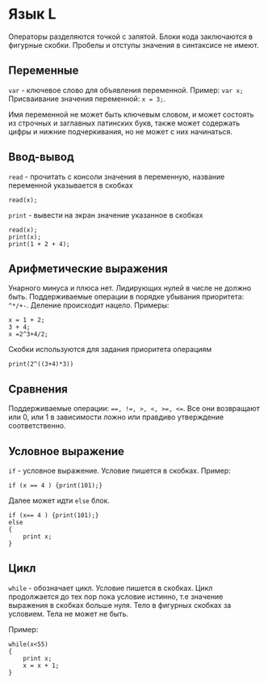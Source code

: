 # Язык L
Операторы разделяются точкой с запятой. Блоки кода заключаются в
фигурные скобки. Пробелы и отступы значения в синтаксисе не имеют.
## Переменные
`var` - ключевое слово для объявления переменной. Пример: `var x;`
Присваивание значения переменной: `x = 3;`.

Имя переменной не может быть ключевым словом, и может состоять из строчных и
заглавных латинских букв, также может содержать цифры и нижние подчеркивания,
но не может с них начинаться.

## Ввод-вывод
`read` - прочитать с консоли значения в переменную, название переменной
указывается в скобках
```
read(x);
```

`print` - вывести на экран значение указанное в скобках
```
read(x);
print(x);
print(1 + 2 + 4);
```
## Арифметические выражения
Унарного минуса и плюса нет. Лидирующих нулей в числе не должно быть.
Поддерживаемые операции в порядке убывания приоритета: `^*/+-`.
Деление происходит нацело.
Примеры:
```
x = 1 + 2;
3 + 4;
x =2^3+4/2;
```
Скобки используются для задания приоритета операциям
```
print(2^((3+4)*3))
```
## Сравнения
Поддерживаемые операции: `==, !=, >, <, >=, <=`. Все они возвращают или 0, или 1
в зависимости ложно или правдиво утверждение соответственно.
## Условное выражение
`if` - условное выражение. Условие пишется в скобках.
Пример:
```
if (x == 4 ) {print(101);}
```
Далее может идти `else` блок.
```
if (x== 4 ) {print(101);}
else
{
    print x;
}
```
## Цикл
`while` - обозначает цикл. Условие пишется в скобках.
Цикл продолжается до тех пор пока условие истинно, т.е значение выражения в скобках больше нуля.
Тело в фигурных скобках за условием.
Тела не может не быть.

Пример:
```
while(x<55)
{
    print x;
    x = x + 1;
}
```